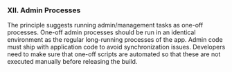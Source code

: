 ### XII.	Admin Processes

The principle suggests running admin/management tasks as one-off processes. One-off admin processes should be run in an identical environment as the regular long-running processes of the app. Admin code must ship with application code to avoid synchronization issues. Developers need to make sure that one-off scripts are automated so that these are not executed manually before releasing the build.




